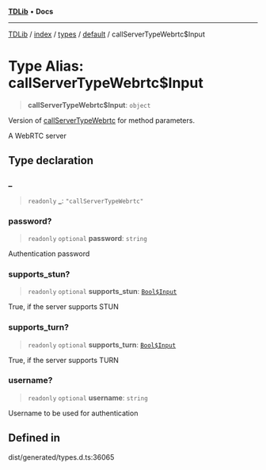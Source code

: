 [**TDLib**](../../../../../../README.md) • **Docs**

***

[TDLib](../../../../../../modules.md) / [index](../../../../../README.md) / [types](../../../README.md) / [default](../README.md) / callServerTypeWebrtc$Input

# Type Alias: callServerTypeWebrtc$Input

> **callServerTypeWebrtc$Input**: `object`

Version of [callServerTypeWebrtc](callServerTypeWebrtc.md) for method parameters.

A WebRTC server

## Type declaration

### \_

> `readonly` **\_**: `"callServerTypeWebrtc"`

### password?

> `readonly` `optional` **password**: `string`

Authentication password

### supports\_stun?

> `readonly` `optional` **supports\_stun**: [`Bool$Input`](Bool$Input.md)

True, if the server supports STUN

### supports\_turn?

> `readonly` `optional` **supports\_turn**: [`Bool$Input`](Bool$Input.md)

True, if the server supports TURN

### username?

> `readonly` `optional` **username**: `string`

Username to be used for authentication

## Defined in

dist/generated/types.d.ts:36065
